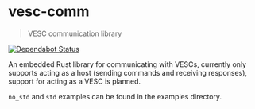 # vesc-comm
> VESC communication library

[![Dependabot Status](https://api.dependabot.com/badges/status?host=github&repo=chocol4te/vesc-comm)](https://dependabot.com)

An embedded Rust library for communicating with VESCs, currently only supports acting as a host (sending commands and receiving responses), support for acting as a VESC is planned.

`no_std` and `std` examples can be found in the examples directory.
